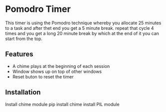 
# Pomodro Timer

This timer is using the Pomodro technique whereby you allocate 25 minutes to a task and after thet end you get a 5 minute break. repeat that cycle 4 times and you get a long 20 minute break by which at the end of it you can start from the top.


## Features

- A chime plays at the beginning of each session
- Window shows up on top of other windows
- Reset buton to reset the timer


## Installation

Install chime module
pip install chime
install PIL module
